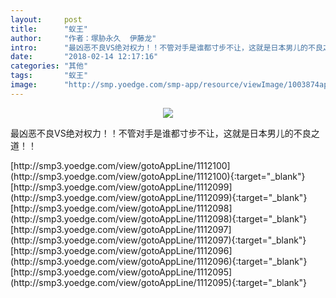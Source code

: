 ```yaml
---
layout:     post
title:      "蚁王"
author:     "作者：塚胁永久  伊藤龙"
intro:      "最凶恶不良VS绝对权力！！不管对手是谁都寸步不让，这就是日本男儿的不良之道！！"
date:       "2018-02-14 12:17:16"
categories: "其他"
tags:       "蚁王"
image:      "http://smp.yoedge.com/smp-app/resource/viewImage/1003874appline.png"
---
```

<div style="text-align: center">
<p><img src="http://smp.yoedge.com/smp-app/resource/viewImage/1003874appline.png"/></p>
</div>
<p class="post-meta">
<span>最凶恶不良VS绝对权力！！不管对手是谁都寸步不让，这就是日本男儿的不良之道！！</span>
</p>
[http://smp3.yoedge.com/view/gotoAppLine/1112100](http://smp3.yoedge.com/view/gotoAppLine/1112100){:target="_blank"}
[http://smp3.yoedge.com/view/gotoAppLine/1112099](http://smp3.yoedge.com/view/gotoAppLine/1112099){:target="_blank"}
[http://smp3.yoedge.com/view/gotoAppLine/1112098](http://smp3.yoedge.com/view/gotoAppLine/1112098){:target="_blank"}
[http://smp3.yoedge.com/view/gotoAppLine/1112097](http://smp3.yoedge.com/view/gotoAppLine/1112097){:target="_blank"}
[http://smp3.yoedge.com/view/gotoAppLine/1112096](http://smp3.yoedge.com/view/gotoAppLine/1112096){:target="_blank"}
[http://smp3.yoedge.com/view/gotoAppLine/1112095](http://smp3.yoedge.com/view/gotoAppLine/1112095){:target="_blank"}


